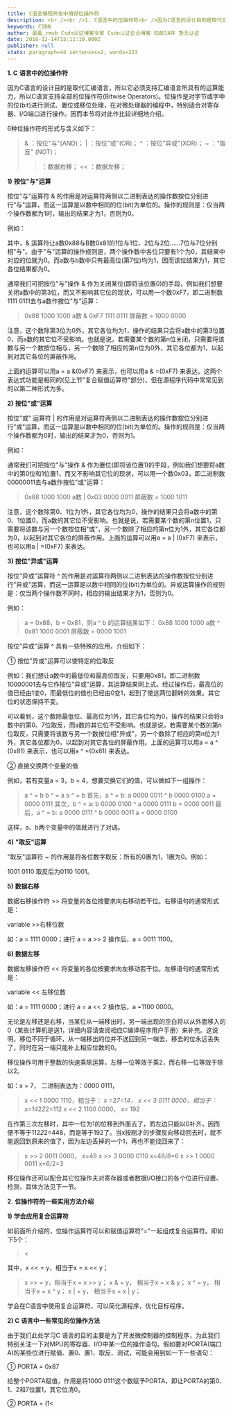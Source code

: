 ```yaml
---
title: C语言编程开发中用好位操作符
description: <br /><br />1. C语言中的位操作符<br />因为C语言的设计目的是取代汇编语言，所以它必须支持汇编语言所具有的运算能力，所以C语言支持全部的位操作符(Bitwise Operators)。位操作是对字节或字中的位(bit)进行测试、置位或移位处理，在对微处理器的编程中，特别适合对寄存器、I/O端口进行操作。因而本节将对此作比较详细地介绍。<br />6种位操作符的形式与含义如下：<br />& ：按位“与”(AND)；<br />| ：按位“或”(OR)；<br />^ ：按位“异或”(XO
keywords: CSDN
author: 蛋蛋_rmvb Csdn认证博客专家 Csdn认证企业博客 码龄14年 暂无认证
date: 2010-12-14T15:11:10.000Z
publisher: null
stats: paragraph=44 sentences=2, words=223
---
```

**1. C** **语言中的位操作符**

因为C语言的设计目的是取代汇编语言，所以它必须支持汇编语言所具有的运算能力，所以C语言支持全部的位操作符(Bitwise Operators)。位操作是对字节或字中的位(bit)进行测试、置位或移位处理，在对微处理器的编程中，特别适合对寄存器、I/O端口进行操作。因而本节将对此作比较详细地介绍。

6种位操作符的形式与含义如下：

> & ：按位"与"(AND)；
| ：按位"或"(OR)；
^ ：按位"异或"(XOR)；
~ ："取反" (NOT)；
>> ：数据右移；
<< ：数据左移；

**1)** **按位"与"运算**

按位"与"运算符 & 的作用是对运算符两侧以二进制表达的操作数按位分别进行"与"运算，而这一运算是以数中相同的位(bit)为单位的。操作的规则是：仅当两个操作数都为1时，输出的结果才为1，否则为0。

例如：

其中，& 运算符让a数0x88与B数0x81的1位与1位、2位与2位......7位与7位分别相"与"。由于"与"运算的操作规则是，两个操作数中各位只要有1个为0，其结果中对应的位就为0。而a数与b数中只有最高位(第7位)均为1，因而该位结果为1，其它各位结果都为0。

通常我们可把按位"与"操作 & 作为关闭某位(即将该位置0)的手段，例如我们想要关闭a数中的第3位，而又不影响其它位的现状，可以用一个数0xF7，即二进制数1111 0111去与a数作按位"与"运算：

> 0x88 1000 1000 a数
& 0xF7 1111 0111 屏蔽数
= 1000 0000

注意，这个数除第3位为0外，其它各位均为1，操作的结果只会将a数中的第3位置0，而a数的其它位不受影响。也就是说，若需要某个数的第n位关闭，只需要将该数与另一个数按位相与，另一个数除了相应的第n位为0外，其它各位都为1，以起到对其它各位的屏蔽作用。

上面的运算可以用a = a &(0xF7) 来表示，也可以用a & =(0xF7) 来表达。这两个表达式功能是相同的(见上节"复合赋值运算符"部分)，但在源程序代码中常常见到的以第二种形式为多。

**2)** **按位"或"运算**

按位"或" 运算符 | 的作用是对运算符两侧以二进制表达的操作数按位分别进行"或"运算，而这一运算是以数中相同的位(bit)为单位的。操作的规则是：仅当两个操作数都为0时，输出的结果才为0，否则为1。

例如：

通常我们可把按位"与"操作 & 作为置位(即将该位置1)的手段，例如我们想要将a数中的第0位和1位置1，而又不影响其它位的现状，可以用一个数0x03，即二进制数00000011去与a数作按位"或"运算：

> 0x88 1000 1000 a数
| 0x03 0000 0011 屏蔽数
= 1000 1011

注意，这个数除第0、1位为1外，其它各位均为0，操作的结果只会将a数中的第0、1位置0，而a数的其它位不受影响。也就是说，若需要某个数的第n位置1，只需要将该数与另一个数按位相"或"，另一个数除了相应的第n位为1外，其它各位都为0，以起到对其它各位的屏蔽作用。上面的运算可以用a = a | (0xF7) 来表示，也可以用a | =(0xF7) 来表达。

**3)** **按位"异或"运算**

按位"异或"运算符 ^ 的作用是对运算符两侧以二进制表达的操作数按位分别进行"异或"运算，而这一运算是以数中相同的位(bit)为单位的。异或运算操作的规则是：仅当两个操作数不同时，相应的输出结果才为1，否则为0。

例如：

> a = 0x88，b = 0x81，则a ^ b 的运算结果如下：
0x88 1000 1000 a数
^ 0x81 1000 0001 屏蔽数
= 0000 1001

按位"异或"运算 ^ 具有一些特殊的应用，介绍如下：

① 按位"异或"运算可以使特定的位取反

例如：我们想让a数中的最低位和最高位取反，只要用0x81，即二进制数10000001去与它作按位"异或"运算，其运算结果同上式。经过操作后，最高位的值已经由1变0，而最低位的值也已经由0变1，起到了使这两位翻转的效果。其它位的状态保持不变。

可以看到，这个数除最低位、最高位为1外，其它各位均为0，操作的结果只会将a数中的第0、7位取反，而a数的其它位不受影响。也就是说，若需要某个数的第n位取反，只需要将该数与另一个数按位相"异或"，另一个数除了相应的第n位为1外，其它各位都为0，以起到对其它各位的屏蔽作用。上面的运算可以用a = a ^ (0x81) 来表示，也可以用a ^ =(0x81) 来表达。

② 直接交换两个变量的值

例如，若有变量a = 3，b = 4，想要交换它们的值，可以做如下一组操作：

> a ^ = b
b ^ = a
a ^ = b
首先，a ^ = b:
a 0000 0011
^ b 0000 0100
a = 0000 0111
其次，b ^ = a:
b 0000 0100
^ a 0000 0111
b = 0000 0011
最后，a ^ = b:
a 0000 0111
^ b 0000 0011
a = 0000 0100

这样，a、b两个变量中的值就进行了对调。

**4)** **"取反"运算**

"取反"运算符 ~ 的作用是将各位数字取反：所有的0置为1，1置为0。例如：

1001 0110 取反后为0110 1001。

**5)** **数据右移**

数据右移操作符 >> 将变量的各位按要求向右移动若干位。右移语句的通常形式是：

variable >>右移位数

如：a = 1111 0000；进行 a = a >> 2 操作后，a = 0011 1100。

**6)** **数据左移**

数据左移操作符 << 将变量的各位按要求向左移动若干位。左移语句的通常形式是：

variable << 左移位数

如：a = 1111 0000；进行 a = a << 2 操作后，a =1100 0000。

无论是左移还是右移，当某位从一端移出时，另一端出现的空白将以从外面移入的0（某些计算机是送1，详细内容请查阅相应C编译程序用户手册）来补充。这说明，移位不同于循环，从一端移出的位并不送回到另一端去，移去的位永远丢失了，同时在另一端只能补上相应位数的0。

移位操作可用于整数的快速乘除运算，左移一位等效于乘2，而右移一位等效于除以2。

如：x = 7， 二进制表达为：0000 0111，

> x << 1 0000 1110，相当于： x =2*7=14，
x << 3 0111 0000，相当于： x=14*2*2*2=112
x << 2 1100 0000， x= 192

在作第三次左移时，其中一位为1的位移到外面去了，而左边只能以0补齐，因而便不等于112*2*2=448，而是等于192了。当x按刚才的步骤反向移动回去时，就不能返回到原来的值了，因为左边丢掉的一个1，再也不能找回来了：

> x >> 2 0011 0000， x=48
x >> 3 0000 0110 x=48/8=6
x >> 1 0000 0011 x=6/2=3

移位操作还可以配合其它位操作夫对寄存器或者数据I/O接口的各个位进行设置、检测，具体方法见下一节。

**2.** **位操作符的一些实用方法介绍**

**1)** **学会应用复合运算符**

如前面所介绍的，位操作运算符可以和赋值运算符"="一起组成复合运算符。即如下5个：

> <

其中，x << = y，相当于x = x << y；

> x >> = y，相当于x = x >> y；
x & = y， 相当于x = x & y；
x ^ = y， 相当于x = x ^ y；
x | = y， 相当于x = x | y；

学会在C语言中使用复合运算符，可以简化源程序，优化目标程序。

**2) C** **语言中一些常见的位操作方法**

由于我们此处学习C 语言的目的主要是为了开发微控制器的控制程序，为此我们特别关注一下对MPU的寄存器、I/O中某一位的操作语句。假如要对PORTA(端口A)的某些位进行赋值、置0、置1、取反、测试，可能会用到如一下一些语句：

① PORTA = 0x87

给整个PORTA赋值，作用是将1000 0111这个数赋予PORTA，即让PORTA的第0、1、2和7位置1，其它位清0。

② PORTA = (1<
